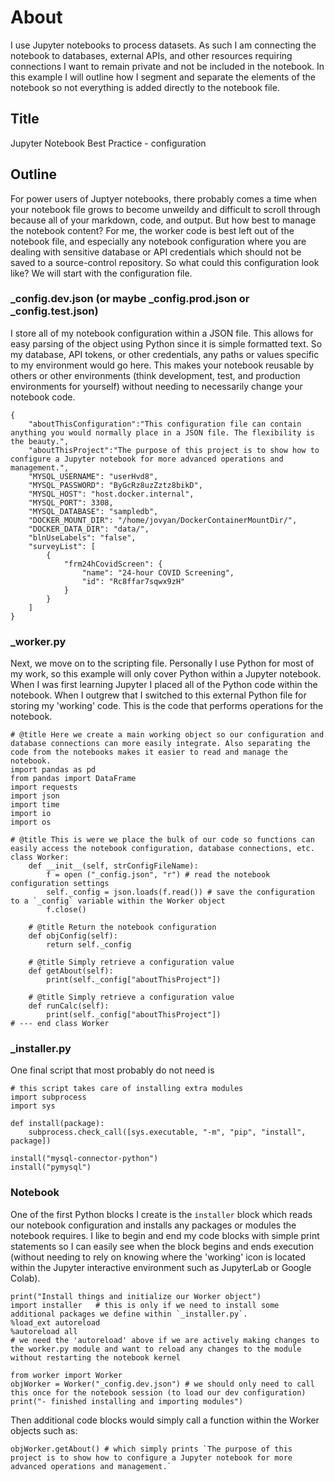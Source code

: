# About

I use Jupyter notebooks to process datasets. As such I am connecting the notebook to databases, external APIs, and other resources requiring connections I want to remain private and not be included in the notebook. 
In this example I will outline how I segment and separate the elements of the notebook so not everything is added directly to the notebook file.

## Title

Jupyter Notebook Best Practice - configuration

## Outline

For power users of Juptyer notebooks, there probably comes a time when your notebook file grows to become unweildy and difficult to scroll through because all of your markdown, code, and output. But how best to manage 
the notebook content? For me, the worker code is best left out of the notebook file, and especially any notebook configuration where you are dealing with sensitive database or API credentials which should not be saved
to a source-control repository. So what could this configuration look like? We will start with the configuration file.

### _config.dev.json (or maybe _config.prod.json or _config.test.json)

I store all of my notebook configuration within a JSON file. This allows for easy parsing of the object using Python since it is simple formatted text. So my database, API tokens, or other credentials, any paths or values specific to my environment would go here. This makes your notebook reusable by others or other environments (think development, test, and production environments for yourself) without needing to necessarily change your notebook code. 

```
{
    "aboutThisConfiguration":"This configuration file can contain anything you would normally place in a JSON file. The flexibility is the beauty.",
    "aboutThisProject":"The purpose of this project is to show how to configure a Jupyter notebook for more advanced operations and management.",
    "MYSQL_USERNAME": "userHvd8",
    "MYSQL_PASSWORD": "ByGcRz8uzZztz8bikD",
    "MYSQL_HOST": "host.docker.internal",
    "MYSQL_PORT": 3308,
    "MYSQL_DATABASE": "sampledb",
    "DOCKER_MOUNT_DIR": "/home/jovyan/DockerContainerMountDir/",
    "DOCKER_DATA_DIR": "data/",
    "blnUseLabels": "false",
    "surveyList": [
        {
            "frm24hCovidScreen": {
                "name": "24-hour COVID Screening",
                "id": "Rc8ffar7sqwx9zH"
            }
        }
    ]
}
```

### _worker.py

Next, we move on to the scripting file. Personally I use Python for most of my work, so this example will only cover Python within a Jupyter notebook. When I was first learning Jupyter I placed all of the Python code 
within the notebook. When I outgrew that I switched to this external Python file for storing my 'working' code. This is the code that performs operations for the notebook.

```
# @title Here we create a main working object so our configuration and database connections can more easily integrate. Also separating the code from the notebooks makes it easier to read and manage the notebook.
import pandas as pd
from pandas import DataFrame
import requests
import json
import time
import io
import os

# @title This is were we place the bulk of our code so functions can easily access the notebook configuration, database connections, etc.
class Worker:
    def __init__(self, strConfigFileName):
        f = open ("_config.json", "r") # read the notebook configuration settings
        self._config = json.loads(f.read()) # save the configuration to a `_config` variable within the Worker object
        f.close()

    # @title Return the notebook configuration
    def objConfig(self):
        return self._config

    # @title Simply retrieve a configuration value 
    def getAbout(self):
        print(self._config["aboutThisProject"])

    # @title Simply retrieve a configuration value 
    def runCalc(self):
        print(self._config["aboutThisProject"])
# --- end class Worker
```

### _installer.py

One final script that most probably do not need is 

```
# this script takes care of installing extra modules
import subprocess
import sys

def install(package):
    subprocess.check_call([sys.executable, "-m", "pip", "install", package])

install("mysql-connector-python")
install("pymysql")
```

### Notebook

One of the first Python blocks I create is the `installer` block which reads our notebook configuration and installs any packages or modules the notebook requires. I like to begin and end my code blocks with simple print statements so I can easily see when the block begins and ends execution (without needing to rely on knowing where the 'working' icon is located within the Jupyter interactive environment such as JupyterLab or Google Colab).

```
print("Install things and initialize our Worker object")
import installer   # this is only if we need to install some additional packages we define within `_installer.py`.
%load_ext autoreload
%autoreload all
# we need the 'autoreload' above if we are actively making changes to the worker.py module and want to reload any changes to the module without restarting the notebook kernel

from worker import Worker
objWorker = Worker("_config.dev.json") # we should only need to call this once for the notebook session (to load our dev configuration)
print("- finished installing and importing modules")
```

Then additional code blocks would simply call a function within the Worker objects such as:

```
objWorker.getAbout() # which simply prints `The purpose of this project is to show how to configure a Jupyter notebook for more advanced operations and management.`
```
